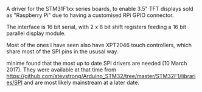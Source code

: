 A driver for the STM31F1xx series boards, to enable 3.5" TFT displays sold as "Raspberry Pi" due to having a customised RPi GPIO connector.

The interface is 16 bit serial, with 2 x 8 bit shift registers feeding a 16 bit parallel display module.

Most of the ones I have seen also have XPT2046 touch controllers, which share most of the SPI pins in the ususal way.

minime found that the most up to date SPI drivers are needed (10 March 2017). They were available at that time from 
https://github.com/stevstrong/Arduino_STM32/tree/master/STM32F1/libraries/SPI
and are most likely mainstream at a later date.
